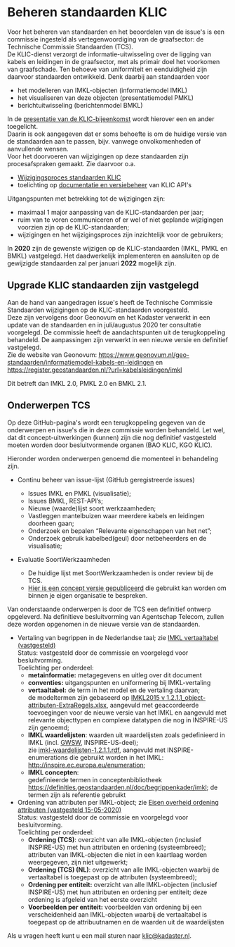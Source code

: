 # Beheren standaarden KLIC

Voor het beheren van standaarden en het beoordelen van de issue's is een commissie ingesteld als vertegenwoordiging van de graafsector: de Technische Commissie Standaarden (TCS).  \
De KLIC-dienst verzorgt de informatie-uitwisseling over de ligging van kabels en leidingen in de graafsector, met als primair doel het voorkomen van graafschade. Ten behoeve van uniformiteit en eenduidigheid zijn daarvoor standaarden ontwikkeld. Denk daarbij aan standaarden voor

- het modelleren van IMKL-objecten (informatiemodel IMKL)
- het visualiseren van deze objecten (presentatiemodel PMKL)
- berichtuitwisseling (berichtenmodel BMKL)

In de [presentatie van de KLIC-bijeenkomst](Beheren%20KLIC-standaarden%20(context).ppsx) wordt hierover een en ander toegelicht.  \
Daarin is ook aangegeven dat er soms behoefte is om de huidige versie van de standaarden aan te passen, bijv. vanwege onvolkomenheden of aanvullende wensen.  \
Voor het doorvoeren van wijzigingen op deze standaarden zijn procesafspraken gemaakt. Zie daarvoor o.a.

- [Wijzigingsproces standaarden KLIC](Wijzigingsproces%20standaarden%20KLIC.md)
- toelichting op [documentatie en versiebeheer](../API%20management/API-documentatie%20en%20versiebeheer.md) van KLIC API's

Uitgangspunten met betrekking tot de wijzigingen zijn:
- maximaal 1 major aanpassing van de KLIC-standaarden per jaar;
- ruim van te voren communiceren of er wel of niet geplande wijzigingen voorzien zijn op de KLIC-standaarden;
- wijzigingen en het wijzigingsproces zijn inzichtelijk voor de gebruikers;

In **2020** zijn de gewenste wijzigen op de KLIC-standaarden (IMKL, PMKL en BMKL) vastgelegd. Het daadwerkelijk implementeren en aansluiten op de gewijzigde standaarden zal per januari **2022** mogelijk zijn.

## Upgrade KLIC standaarden zijn vastgelegd

Aan de hand van aangedragen issue's heeft de Technische Commissie Standaarden wijzigingen op de KLIC-standaarden voorgesteld.  \
Deze zijn vervolgens door Geonovum en het Kadaster verwerkt in een update van de standaarden en in juli/augustus 2020 ter consultatie voorgelegd.
De commissie heeft de aandachtspunten uit de terugkoppeling behandeld. De aanpassingen zijn verwerkt in een nieuwe versie en definitief vastgelegd. \
Zie de website van Geonovum: https://www.geonovum.nl/geo-standaarden/informatiemodel-kabels-en-leidingen en https://register.geostandaarden.nl/?url=kabelsleidingen/imkl

Dit betreft dan IMKL 2.0, PMKL 2.0 en BMKL 2.1.

## Onderwerpen TCS

Op deze GitHub-pagina's wordt een terugkoppeling gegeven van de onderwerpen en issue's die in deze commissie worden behandeld. Let wel, dat dit concept-uitwerkingen (kunnen) zijn die nog definitief vastgesteld moeten worden door besluitvormende organen (BAO KLIC, KGO KLIC).

Hieronder worden onderwerpen genoemd die momenteel in behandeling zijn.

- Continu beheer van issue-lijst (GitHub geregistreerde issues)
  - Issues IMKL en PMKL (visualisatie);
  - Issues BMKL, REST-API’s;
  - Nieuwe (waarde)lijst soort werkzaamheden;
  - Vastleggen mantelbuizen waar meerdere kabels en leidingen doorheen gaan;
  - Onderzoek en bepalen “Relevante eigenschappen van het net”;
  - Onderzoek gebruik kabelbed(geul) door netbeheerders en de visualisatie;

- Evaluatie SoortWerkzaamheden
  - De huidige lijst met SoortWerkzaamheden is onder review bij de TCS.
  - [Hier is een concept versie gepubliceerd](Soort%20Werkzaamheden%20-%20Concept%2025%20juni%202021.pdf) die gebruikt kan worden om binnen je eigen organisatie te bespreken.

Van onderstaande onderwerpen is door de TCS een definitief ontwerp opgeleverd. Na definitieve besluitvorming van Agentschap Telecom, zullen deze worden opgenomen in de nieuwe versie van de standaarden.

- Vertaling van begrippen in de Nederlandse taal; zie [IMKL vertaaltabel (vastgesteld)](IMKL-vertaaltabel%20-%20publicatie.pdf)  \
  Status: vastgesteld door de commissie en voorgelegd voor besluitvorming.  \
  Toelichting per onderdeel:
  - **metainformatie:** metagegevens en uitleg over dit document
  - **conventies:** uitgangspunten en uniformering bij IMKL-vertaling
  - **vertaaltabel:** de term in het model en de vertaling daarvan;  \
    de modeltermen zijn gebaseerd op [IMKL2015 v 1.2.1.1_object-attributen-ExtraRegels.xlsx](https://github.com/Geonovum/imkl2015/blob/master/regels/1.2.1.1/IMKL2015%20v%201.2.1.1_object-attributen-ExtraRegels.xlsx), aangevuld met geaccordeerde toevoegingen voor de nieuwe versie van het IMKL en aangevuld met relevante objecttypen en complexe datatypen die nog in INSPIRE-US zijn genoemd;
  - **IMKL waardelijsten**: waarden uit waardelijsten zoals gedefinieerd in IMKL (incl. [GWSW](https://data.gwsw.nl), INSPIRE-US-deel);  \
    zie [imkl-waardelijsten-1.2.1.1.rdf](https://github.com/Geonovum/imkl2015/blob/master/waardelijst/1.2.1.1/imkl-waardelijsten-1.2.1.1.rdf), aangevuld met INSPIRE-enumerations die gebruikt worden in het IMKL: http://inspire.ec.europa.eu/enumeration;
  - **IMKL concepten**:  \
    gedefinieerde termen in conceptenbibliotheek https://definities.geostandaarden.nl/doc/begrippenkader/imkl;
    de termen zijn als referentie gebruikt
- Ordening van attributen per IMKL-object; zie [Eisen overheid ordening attributen (vastgesteld 15-05-2020)](Eisen%20overheid%20ordening%20attributen%20(concept).xlsx)  \
  Status: vastgesteld door de commissie en voorgelegd voor besluitvorming.  \
  Toelichting per onderdeel:
  - **Ordening (TCS)**: overzicht van alle IMKL-objecten (inclusief INSPIRE-US) met hun attributen en ordening (systeembreed);  \
    attributen van IMKL-objecten die niet in een kaartlaag worden weergegeven, zijn niet uitgewerkt;
  - **Ordening (TCS) (NL)**: overzicht van alle IMKL-objecten waarbij de vertaaltabel is toegepast op de attributen (systeembreed);
  - **Ordening per entiteit:** overzicht van alle IMKL-objecten (inclusief INSPIRE-US) met hun attributen en ordening per entiteit; deze ordening is afgeleid van het eerste overzicht
  - **Voorbeelden per entiteit:** voorbeelden van ordening bij een verscheidenheid aan IMKL-objecten waarbij de vertaaltabel is toegepast op de attribuutnamen en de waarden uit de waardelijsten

Als u vragen heeft kunt u een mail sturen naar klic@kadaster.nl.